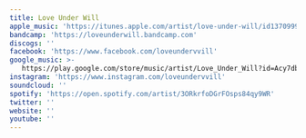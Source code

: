 ```yaml
---
title: Love Under Will
apple_music: 'https://itunes.apple.com/artist/love-under-will/id1370999299'
bandcamp: 'https://loveunderwill.bandcamp.com'
discogs: ''
facebook: 'https://www.facebook.com/loveundervvill'
google_music: >-
   https://play.google.com/store/music/artist/Love_Under_Will?id=Acy7dbwzxxbqjakyi5xp5y6w22u
instagram: 'https://www.instagram.com/loveundervvill'
soundcloud: ''
spotify: 'https://open.spotify.com/artist/3ORkrfoDGrFOsps84qy9WR'
twitter: ''
website: ''
youtube: ''
---
```


